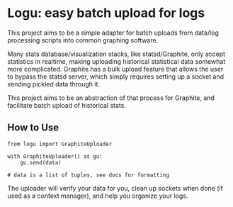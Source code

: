 # Logu: easy batch upload for logs

This project aims to be a simple adapter for batch uploads from data/log processing scripts into common graphing software.


Many stats database/visualization stacks, like statsd/Graphite, only accept statistics in realtime, making uploading historical statistical data somewhat more complicated. Graphite has a bulk upload feature that allows the user to bypass the statsd server, which simply requires setting up a socket and sending pickled data through it.

This project aims to be an abstraction of that process for Graphite, and facilitate batch upload of historical stats.

## How to Use

~~~~~
from logu import GraphiteUploader

with GraphiteUploader() as gu:
    gu.send(data)

# data is a list of tuples, see docs for formatting
~~~~~

The uploader will verify your data for you, clean up sockets when done (if used as a context manager), and help you organize your logs.


